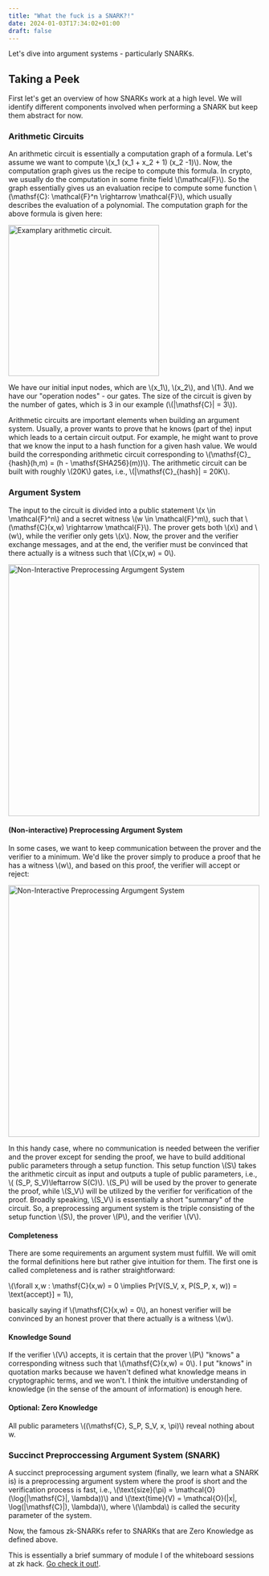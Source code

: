 ```yaml
---
title: "What the fuck is a SNARK?!"
date: 2024-01-03T17:34:02+01:00
draft: false
---
```


Let's dive into argument systems - particularly SNARKs.

## Taking a Peek

First let's get an overview of how SNARKs work at a high level. We will identify different components involved when performing a SNARK but keep them abstract for now.

### Arithmetic Circuits

An arithmetic circuit is essentially a computation graph of a formula. Let's assume we want to compute \\(x_1 (x_1 + x_2 + 1) (x_2 -1)\\). Now, the computation graph gives us the recipe to compute this formula. In crypto, we usually do the computation in some finite field \\(\mathcal{F}\\). So the graph essentially gives us an evaluation recipe to compute some function \\(\mathsf{C}: \mathcal{F}^n \rightarrow \mathcal{F}\\), which usually describes the evaluation of a polynomial. The computation graph for the above formula is given here:

<img src="/img/post2/arithmetic-circuit-big.png" alt="Examplary arithmetic circuit." width="300"/>

We have our initial input nodes, which are \\(x_1\\), \\(x_2\\), and \\(1\\). And we have our "operation nodes" - our gates. The size of the circuit is given by the number of gates, which is 3 in our example (\\(|\mathsf{C}| = 3\\)).

Arithmetic circuits are important elements when building an argument system. Usually, a prover wants to prove that he knows (part of the) input which leads to a certain circuit output. For example, he might want to prove that we know the input to a hash function for a given hash value. We would build the corresponding arithmetic circuit corresponding to \\(\mathsf{C}_ {hash}(h,m) = (h - \mathsf{SHA256}(m))\\). The arithmetic circuit can be built with roughly \\(20K\\) gates, i.e., \\(|\mathsf{C}_{hash}| = 20K\\).

### Argument System

The input to the circuit is divided into a public statement \\(x \in \mathcal{F}^n\\) and a secret witness \\(w \in \mathcal{F}^m\\), such that \\(\mathsf{C}(x,w) \rightarrow \mathcal{F}\\). The prover gets both \\(x\\) and \\(w\\), while the verifier only gets \\(x\\). Now, the prover and the verifier exchange messages, and at the end, the verifier must be convinced that there actually is a witness such that \\(C(x,w) = 0\\).

<img src="/img/post2/as-prover-widness-flow.png" alt="Non-Interactive Preprocessing Argumgent System" width="500"/>

#### (Non-interactive) Preprocessing Argument System

In some cases, we want to keep communication between the prover and the verifier to a minimum. We'd like the prover simply to produce a proof that he has a witness \\(w\\), and based on this proof, the verifier will accept or reject:

<img src="/img/post2/non-interactive.png" alt="Non-Interactive Preprocessing Argumgent System" width="500"/>

In this handy case, where no communication is needed between the verifier and the prover except for sending the proof, we have to build additional public parameters through a setup function. This setup function \\(S\\) takes the arithmetic circuit as input and outputs a tuple of public parameters, i.e., \\( (S_P, S_V)\leftarrow S(C)\\). \\(S_P\\) will be used by the prover to generate the proof, while \\(S_V\\) will be utilized by the verifier for verification of the proof. Broadly speaking, \\(S_V\\) is essentially a short "summary" of the circuit. So, a preprocessing argument system is the triple consisting of the setup function \\(S\\), the prover \\(P\\), and the verifier \\(V\\).

#### Completeness

There are some requirements an argument system must fulfill. We will omit the formal definitions here but rather give intuition for them. The first one is called completeness and is rather straightforward:

\\(\forall x,w : \mathsf{C}(x,w) = 0 \implies Pr[V(S_V, x, P(S_P, x, w)) = \text{accept}] = 1\\),

basically saying if \\(\mathsf{C}(x,w) = 0\\), an honest verifier will be convinced by an honest prover that there actually is a witness \\(w\\).

#### Knowledge Sound

If the verifier \\(V\\) accepts, it is certain that the prover \\(P\\) "knows" a corresponding witness such that \\(\mathsf{C}(x,w) = 0\\). I put "knows" in quotation marks because we haven't defined what knowledge means in cryptographic terms, and we won't. I think the intuitive understanding of knowledge (in the sense of the amount of information) is enough here.

#### Optional: Zero Knowledge

All public parameters \\((\mathsf{C}, S_P, S_V, x, \pi)\\) reveal nothing about w.

### Succinct Preproccessing Argument System (SNARK)

A succinct preprocessing argument system (finally, we learn what a SNARK is) is a preprocessing argument system where the proof is short and the verification process is fast, i.e., \\(\text{size}(\pi) = \mathcal{O}(\log(|\mathsf{C}|, \lambda))\\) and \\(\text{time}(V) = \mathcal{O}(|x|, \log(|\mathsf{C}|), \lambda)\\), where \\(\lambda\\) is called the security parameter of the system.

Now, the famous zk-SNARKs refer to SNARKs that are Zero Knowledge as defined above.

This is essentially a brief summary of module I of the whiteboard sessions at zk hack. [Go check it out!](https://zkhack.dev/whiteboard/module-one/).
